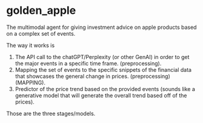 # golden_apple
The multimodal agent for giving investment advice on apple products based on a complex set of events.

The way it works is
1) The API call to the chatGPT/Perplexity (or other GenAI) in order to get the major events in a specific time frame. (preprocessing).
2) Mapping the set of events to the specific snippets of the financial data that showcases the general change in prices. (preprocessing) (MAPPING).
3) Predictor of the price trend based on the provided events (sounds like a generative model that will generate the overall trend based off of the prices).

Those are the three stages/models.
